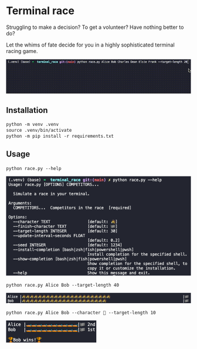 # Terminal race

Struggling to make a decision? To get a volunteer? Have nothing better to do?

Let the whims of fate decide for you in a highly sophisticated terminal racing game.

![example_gif](videos/example.gif)

## Installation

```
python -m venv .venv
source .venv/bin/activate
python -m pip install -r requirements.txt
```

## Usage

```
python race.py --help
```

![help](images/help.png)

```
python race.py Alice Bob --target-length 40
```

![example_1](images/example_1.png)

```
python race.py Alice Bob --character 🚤 --target-length 10
```

![example_2](images/example_2.png)

